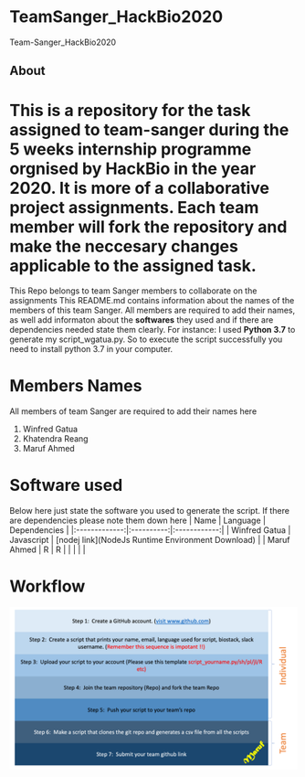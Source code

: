 # TeamSanger_HackBio2020
 Team-Sanger_HackBio2020

## About
This is a repository for the task assigned to team-sanger during the 5 weeks internship programme orgnised by HackBio in the year 2020. It is more of a collaborative project assignments. Each team member will fork the repository and make the neccesary changes applicable to the assigned task. 
=======
This Repo belongs to team Sanger members to collaborate on the assignments
This README.md contains information about the names of the members of this team Sanger. All members are required to add their names, as well add informaton about the **softwares** they used and if there are dependencies needed state them clearly.
For instance: I used **Python 3.7** to generate my script_wgatua.py. So to execute the script successfully you need to install python 3.7 in your computer.

# Members Names
All members of team Sanger are required to add their names here
1. Winfred Gatua
2. Khatendra Reang
3. Maruf Ahmed


# Software used

Below here just state the software you used to generate the script. If there are dependencies please note them down here
|      Name     |  Language  | Dependencies |
|:-------------:|:----------:|:------------:|
| Winfred Gatua | Javascript |  [nodej link](NodeJs Runtime Environment Download) |
|  Maruf Ahmed  |      R     |       R      |
|               |            |              |

# Workflow
![Workflow](https://github.com/maruf-ahmed-bhuiyan/TeamSanger_HackBio2020/blob/master/Flowchart.png)

